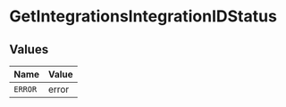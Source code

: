 # GetIntegrationsIntegrationIDStatus


## Values

| Name    | Value   |
| ------- | ------- |
| `ERROR` | error   |